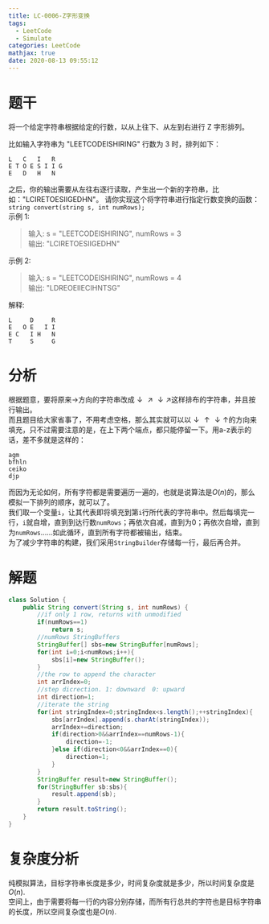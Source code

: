 ```yaml
---
title: LC-0006-Z字形变换
tags:
  - LeetCode
  - Simulate
categories: LeetCode
mathjax: true
date: 2020-08-13 09:55:12
---
```


# 题干
将一个给定字符串根据给定的行数，以从上往下、从左到右进行 Z 字形排列。
<!--more-->

比如输入字符串为 "LEETCODEISHIRING" 行数为 3 时，排列如下：
```
L   C   I   R  
E T O E S I I G  
E   D   H   N  
```

之后，你的输出需要从左往右逐行读取，产生出一个新的字符串，比如："LCIRETOESIIGEDHN"。
请你实现这个将字符串进行指定行数变换的函数：  
`string convert(string s, int numRows); `   
示例 1:

> 输入: s = "LEETCODEISHIRING", numRows = 3  
> 输出: "LCIRETOESIIGEDHN"  

示例 2:  

> 输入: s = "LEETCODEISHIRING", numRows = 4  
> 输出: "LDREOEIIECIHNTSG"  

解释:
```
L     D     R
E   O E   I I
E C   I H   N
T     S     G
```

# 分析
根据题意，要将原来$\longrightarrow$方向的字符串改成$\downarrow\nearrow\downarrow\nearrow$这样排布的字符串，并且按行输出。  
而且题目给大家省事了，不用考虑空格，那么其实就可以以$\downarrow\uparrow\downarrow\uparrow$的方向来填充，只不过需要注意的是，在上下两个端点，都只能停留一下。用a-z表示的话，差不多就是这样的：  
```
agm
bfhln
ceiko
djp
```
而因为无论如何，所有字符都是需要遍历一遍的，也就是说算法是$O(n)$的，那么模拟一下排列的顺序，就可以了。  
我们取一个变量`i`，让其代表即将填充到第`i`行所代表的字符串中。然后每填完一行，`i`就自增，直到到达行数`numRows`；再依次自减，直到为0；再依次自增，直到为`numRows`……如此循环，直到所有字符都被输出，结束。  
为了减少字符串的构建，我们采用`StringBuilder`存储每一行，最后再合并。  

# 解题
```java
class Solution {
    public String convert(String s, int numRows) {
        //if only 1 row, returns with unmodified
        if(numRows==1)
            return s;
        //numRows StringBuffers
        StringBuffer[] sbs=new StringBuffer[numRows];
        for(int i=0;i<numRows;i++){
            sbs[i]=new StringBuffer();
        }
        //the row to append the character
        int arrIndex=0;
        //step dicrection. 1: downward  0: upward
        int direction=1;
        //iterate the string
        for(int stringIndex=0;stringIndex<s.length();++stringIndex){
            sbs[arrIndex].append(s.charAt(stringIndex));
            arrIndex+=direction;
            if(direction>0&&arrIndex==numRows-1){
                direction=-1;
            }else if(direction<0&&arrIndex==0){
                direction=1;
            }
        }
        StringBuffer result=new StringBuffer();
        for(StringBuffer sb:sbs){
            result.append(sb);
        }
        return result.toString();
    }
}
```
# 复杂度分析
纯模拟算法，目标字符串长度是多少，时间复杂度就是多少，所以时间复杂度是$O(n)$.   
空间上，由于需要将每一行的内容分别存储，而所有行总共的字符也是目标字符串的长度，所以空间复杂度也是$O(n)$.